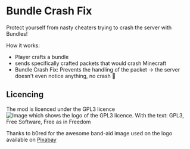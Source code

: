 # Bundle Crash Fix

Protect yourself from nasty cheaters trying to crash the server with Bundles!

How it works:  
- Player crafts a bundle
- sends specifically crafted packets that would crash Minecraft
- Bundle Crash Fix: Prevents the handling of the packet -> the server doesn't even notice anything, no crash 🎉

## Licencing
The mod is licenced under the GPL3 licence
![Image which shows the logo of the GPL3 licence. With the text: GPL3, Free Software, Free as in Freedom](https://upload.wikimedia.org/wikipedia/commons/9/93/GPLv3_Logo.svg?download)

Thanks to b0red for the awesome band-aid image used on the logo available on [Pixabay](https://pixabay.com/de/vectors/pflaster-erste-hilfe-medizinisch-3116999/)
